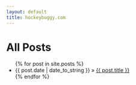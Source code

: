 ```yaml
---
layout: default
title: hockeybuggy.com
---
```


<div id="home">
  <h1>All Posts</h1>
  <ul class="posts">
    {% for post in site.posts %}
      <li>
          <span>{{ post.date | date_to_string }}</span> &raquo; <a href="{{ post.url }}">{{ post.title }}</a>
      </li>
    {% endfor %}
  </ul>
</div>
